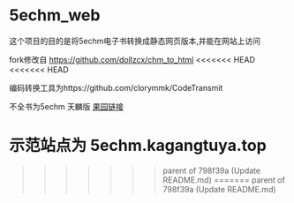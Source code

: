 # 5echm_web
这个项目的目的是将5echm电子书转换成静态网页版本,并能在网站上访问

fork修改自 https://github.com/dollzcx/chm_to_html
<<<<<<< HEAD
<<<<<<< HEAD

编码转换工具为https://github.com/clorymmk/CodeTransmit

不全书为5echm 天麟版 [果园链接](http://45.79.87.129/bbs/index.php?topic=124404.60)

示范站点为 5echm.kagangtuya.top
=======
>>>>>>> parent of 798f39a (Update README.md)
=======
>>>>>>> parent of 798f39a (Update README.md)
